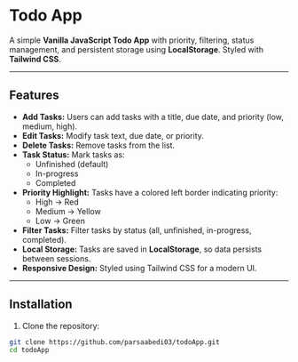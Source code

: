 # Todo App

A simple **Vanilla JavaScript Todo App** with priority, filtering, status management, and persistent storage using **LocalStorage**. Styled with **Tailwind CSS**.

---

## Features

- **Add Tasks:** Users can add tasks with a title, due date, and priority (low, medium, high).  
- **Edit Tasks:** Modify task text, due date, or priority.  
- **Delete Tasks:** Remove tasks from the list.  
- **Task Status:** Mark tasks as:
  - Unfinished (default)
  - In-progress
  - Completed  
- **Priority Highlight:** Tasks have a colored left border indicating priority:
  - High → Red
  - Medium → Yellow
  - Low → Green  
- **Filter Tasks:** Filter tasks by status (all, unfinished, in-progress, completed).  
- **Local Storage:** Tasks are saved in **LocalStorage**, so data persists between sessions.  
- **Responsive Design:** Styled using Tailwind CSS for a modern UI.

---

## Installation

1. Clone the repository:

```bash
git clone https://github.com/parsaabedi03/todoApp.git
cd todoApp
